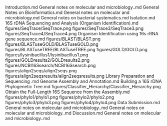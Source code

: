 Introduction.md
General notes on molecular and microbiology..md
General Notes on Bioinformatics.md
General notes on molecular and microbiology.md
General notes on bacterial systematics.md
Isolation.md
16S rDNA Sequencing and Analysis (Organism Identification).md
figures/SeqTrace/SeqTrace.png
figures/SeqTrace3/SeqTrace3.png
figures/SeqTrace4/SeqTrace4.png
Organism Identification using 16s rRNA gene sequence.md
figures/BLAST/BLAST.png
figures/BLASTuseGOLD/BLASTuseGOLD.png
figures/BLASTuseTREE/BLASTuseTREE.png
figures/GOLD/GOLD.png
figures/lysinibacillus1/lysinibacillus1.png
figures/GOLDresults2/GOLDresults2.png
figures/NCBI16Ssearch/NCBI16Ssearch.png
figures/align2seqs/align2seqs.png
figures/align2seqsresults/align2seqsresults.png
Library Preparation and Sequencing .md
Genome Assembly and Annotation.md
Building a 16S rDNA Phylogenetic Tree.md
figures/Classifier_Hierarchy/Classifier_Hierarchy.png
Obtain the Full-Length 16S Sequence from the Assembly.md
figures/phylo1/phylo1.png
figures/phylo2/phylo2.png
figures/phylo3/phylo3.png
figures/phylo4/phylo4.png
Data Submission.md
General notes on molecular and microbiology..md
General notes on molecular and microbiology..md
Discussion.md
General notes on molecular and microbiology..md